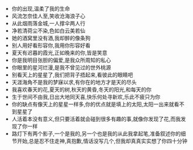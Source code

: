 - 你的出现,温柔了我的生命
- 风流怎奈佳人至,笑收沧海浪子心
- 从此烟雨落金城,一人撑伞两人行
- 净若清荷尘不染,色如白云美若仙
- 她的酒窝里没有酒,我却醉的像条狗
- 别人用好看形容你,我用你形容好看
- 夏天有迟暮的霞光,正如晚来的你,皆是笑意
- 你是我明目张胆的偏爱,是我众所周知的私心
- 你眼里的星河烂漫,是我不曾见过的世外桃源
- 别看天上的星星了,我们把背子捂起来,看彼此的眼睛吧
- 天涯海角不是我的梦寐以求,有你在的地方才是天的尽头
- 我喜欢春天的花,夏天的树,秋天的黄昏,冬天的阳光,和每天的你
- 生于世间不由我,日出大地同天喜,快乐何处寻新欢,乐此不疲只为你
- 你的缺点有像天上的星星一样多,你的优点就是填上的太阳,太阳一出来就看不到星星了
- 人活着本没有意义,但只要活着就会碰到很多有趣的事,就像你发现了花,而我发现了你一样
- 路灯下有两个影子,一个是我的,另一个也是我的从此我拿起笔,准备叙述你的细节开始,总是忍不住走神,真抱歉,情话没写几个,但我却真真实实想了你四十分钟